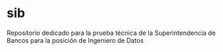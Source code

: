 # sib
Repositorio dedicado para la prueba técnica de la Superintendencia de Bancos para la posición de Ingeniero de Datos
